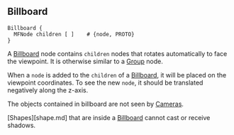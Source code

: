 ## Billboard

```
Billboard {
  MFNode children [ ]    # {node, PROTO}
}
```

A [Billboard](#billboard) node contains `children` nodes that rotates automatically to face the viewpoint.
It is otherwise similar to a [Group](group.md) node.

When a `node` is added to the `children` of a [Billboard](#billboard), it will be placed on the viewpoint coordinates.
To see the new `node`, it should be translated negatively along the z-axis.

The objects contained in billboard are not seen by [Cameras](camera.md).

[Shapes][shape.md] that are inside a [Billboard](#billboard) cannot cast or receive shadows.
